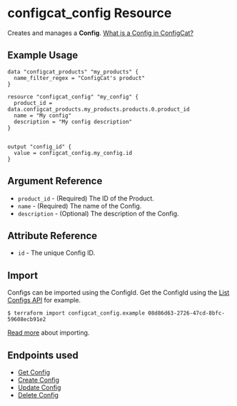 # configcat_config Resource

Creates and manages a **Config**. [What is a Config in ConfigCat?](https://configcat.com/docs/main-concepts)

## Example Usage

```hcl
data "configcat_products" "my_products" {
  name_filter_regex = "ConfigCat's product"
}

resource "configcat_config" "my_config" {
  product_id = data.configcat_products.my_products.products.0.product_id
  name = "My config"
  description = "My config description"
}


output "config_id" {
  value = configcat_config.my_config.id
}
```

## Argument Reference

* `product_id` - (Required) The ID of the Product.
* `name` - (Required) The name of the Config.
* `description` - (Optional) The description of the Config.

## Attribute Reference

* `id` - The unique Config ID.

## Import

Configs can be imported using the ConfigId. Get the ConfigId using the [List Configs API](https://api.configcat.com/docs/#tag/Configs/operation/get-configs) for example.

```
$ terraform import configcat_config.example 08d86d63-2726-47cd-8bfc-59608ecb91e2
```

[Read more](https://learn.hashicorp.com/tutorials/terraform/state-import) about importing.

## Endpoints used
* [Get Config](https://api.configcat.com/docs/#tag/Configs/operation/get-config)
* [Create Config](https://api.configcat.com/docs/#tag/Configs/operation/create-config)
* [Update Config](https://api.configcat.com/docs/#tag/Configs/operation/update-config)
* [Delete Config](https://api.configcat.com/docs/#tag/Configs/operation/delete-config)
